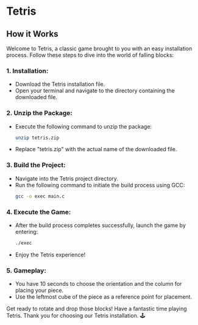 # Tetris

## How it Works

Welcome to Tetris, a classic game brought to you with an easy installation process. Follow these steps to dive into the world of falling blocks:

### 1. Installation:
   - Download the Tetris installation file.
   - Open your terminal and navigate to the directory containing the downloaded file.

### 2. Unzip the Package:
   - Execute the following command to unzip the package:
     ```bash
     unzip tetris.zip
     ```
   - Replace "tetris.zip" with the actual name of the downloaded file.

### 3. Build the Project:
   - Navigate into the Tetris project directory.
   - Run the following command to initiate the build process using GCC:
     ```bash
     gcc -o exec main.c
     ```

### 4. Execute the Game:
   - After the build process completes successfully, launch the game by entering:
     ```bash
     ./exec
     ```
   - Enjoy the Tetris experience!

### 5. Gameplay:
   - You have 10 seconds to choose the orientation and the column for placing your piece.
   - Use the leftmost cube of the piece as a reference point for placement.



Get ready to rotate and drop those blocks! Have a fantastic time playing Tetris. Thank you for choosing our Tetris installation. 🕹️
